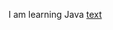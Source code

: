 I am learning Java
[text](https://github.com/SciBorgs/SciGuides/blob/main/projects/intro-to-programming/README.md)
